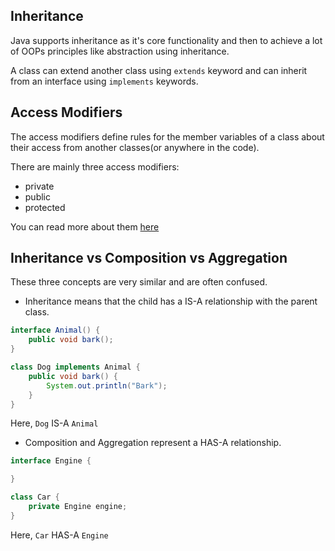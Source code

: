 ## Inheritance

Java supports inheritance as it's core functionality and then to achieve a lot of OOPs principles like abstraction using
inheritance.

A class can extend another class using `extends` keyword and can inherit from an interface using `implements` keywords.

## Access Modifiers

The access modifiers define rules for the member variables of a class about their access from another classes(or anywhere in
the code).

There are mainly three access modifiers:

- private
- public
- protected

You can read more about them [here][access-modifiers]

## Inheritance vs Composition vs Aggregation

These three concepts are very similar and are often confused.

- Inheritance means that the child has a IS-A relationship with the parent class.

```java
interface Animal() {
    public void bark();
}

class Dog implements Animal {
    public void bark() {
        System.out.println("Bark");
    }
}
```

Here, `Dog` IS-A `Animal`

- Composition and Aggregation represent a HAS-A relationship.

```java
interface Engine {

}

class Car {
    private Engine engine;
}
```

Here, `Car` HAS-A `Engine`

[access-modifiers]: https://www.geeksforgeeks.org/access-modifiers-java/
